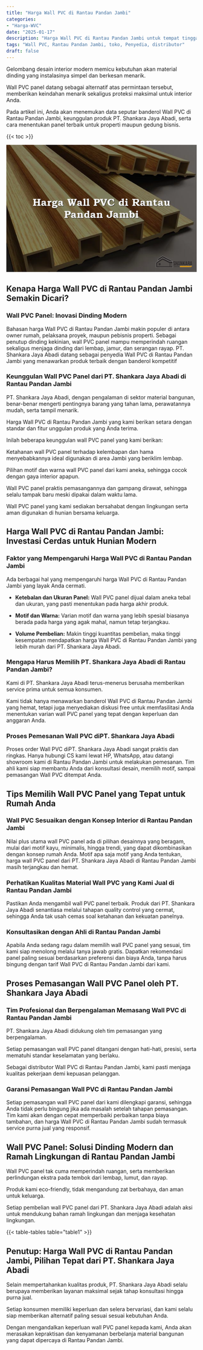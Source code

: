 ```yaml
---
title: "Harga Wall PVC di Rantau Pandan Jambi"
categories: 
- "Harga-WVC"
date: "2025-01-17"
description: "Harga Wall PVC di Rantau Pandan Jambi untuk tempat tinggal, office, serta ritel. Panel unggulan, variasi motif, warna elegan, dengan jasa instalasi oleh tenaga ahli ahli dan kepastian resmi!|Layanan distribusi Wall PVC di Rantau Pandan Jambi untuk kebutuhan rumah, kantor, maupun toko, beserta material terbaik dan pemasangan oleh tim berpengalaman dan garansi resmi.|Alternatif Wall PVC di Rantau Pandan Jambi yang terpercaya bagi tempat tinggal, kantor, dan toko, dengan material terbaik dan instalasi dikerjakan oleh tenaga ahli profesional serta kepastian resmi.|Penyediaan Wall PVC di Rantau Pandan Jambi bagi tempat tinggal, perkantoran, serta toko, beserta produk terbaik dan pemasangan dikerjakan oleh tim ahli, disertai beserta garansi resmi.}"
tags: "Wall PVC, Rantau Pandan Jambi, toko, Penyedia, distributor"
draft: false
---
```


Gelombang desain interior modern memicu kebutuhan akan material dinding yang instalasinya simpel dan berkesan menarik.

Wall PVC panel datang sebagai alternatif atas permintaan tersebut, memberikan keindahan menarik sekaligus proteksi maksimal untuk interior Anda.

Pada artikel ini, Anda akan menemukan data seputar banderol Wall PVC di Rantau Pandan Jambi, keunggulan produk PT. Shankara Jaya Abadi, serta cara menentukan panel terbaik untuk properti maupun gedung bisnis.

{{< toc >}}

![Harga Wall PVC di Rantau Pandan Jambi](/images/Harga-WVC/Harga-Wall-PVC-di-Rantau-Pandan-Jambi.png)


## Kenapa Harga Wall PVC di Rantau Pandan Jambi Semakin Dicari?

### Wall PVC Panel: Inovasi Dinding Modern

Bahasan harga Wall PVC di Rantau Pandan Jambi makin populer di antara owner rumah, pelaksana proyek, maupun pebisnis properti. Sebagai penutup dinding kekinian, wall PVC panel mampu memperindah ruangan sekaligus menjaga dinding dari lembap, jamur, dan serangan rayap. PT. Shankara Jaya Abadi datang sebagai penyedia Wall PVC di Rantau Pandan Jambi yang menawarkan produk terbaik dengan banderol kompetitif

### Keunggulan Wall PVC Panel dari PT. Shankara Jaya Abadi di Rantau Pandan Jambi

PT. Shankara Jaya Abadi, dengan pengalaman di sektor material bangunan, benar-benar mengerti pentingnya barang yang tahan lama, perawatannya mudah, serta tampil menarik.

Harga Wall PVC di Rantau Pandan Jambi yang kami berikan setara dengan standar dan fitur unggulan produk yang Anda terima.

Inilah beberapa keunggulan wall PVC panel yang kami berikan:

Ketahanan wall PVC panel terhadap kelembapan dan hama menyebabkannya ideal digunakan di area Jambi yang beriklim lembap.

Pilihan motif dan warna wall PVC panel dari kami aneka, sehingga cocok dengan gaya interior apapun.

Wall PVC panel praktis pemasangannya dan gampang dirawat, sehingga selalu tampak baru meski dipakai dalam waktu lama.

Wall PVC panel yang kami sediakan bersahabat dengan lingkungan serta aman digunakan di hunian bersama keluarga.

## Harga Wall PVC di Rantau Pandan Jambi: Investasi Cerdas untuk Hunian Modern

### Faktor yang Mempengaruhi Harga Wall PVC di Rantau Pandan Jambi

Ada berbagai hal yang mempengaruhi harga Wall PVC di Rantau Pandan Jambi yang layak Anda cermati.

- **Ketebalan dan Ukuran Panel:** Wall PVC panel dijual dalam aneka tebal dan ukuran, yang pasti menentukan pada harga akhir produk.

- **Motif dan Warna:** Varian motif dan warna yang lebih spesial biasanya berada pada harga yang agak mahal, namun tetap terjangkau.

- **Volume Pembelian:** Makin tinggi kuantitas pembelian, maka tinggi kesempatan mendapatkan harga Wall PVC di Rantau Pandan Jambi yang lebih murah dari PT. Shankara Jaya Abadi.

### Mengapa Harus Memilih PT. Shankara Jaya Abadi di Rantau Pandan Jambi?

Kami di PT. Shankara Jaya Abadi terus-menerus berusaha memberikan service prima untuk semua konsumen.

Kami tidak hanya menawarkan banderol Wall PVC di Rantau Pandan Jambi yang hemat, tetapi juga menyediakan diskusi free untuk memfasilitasi Anda menentukan varian wall PVC panel yang tepat dengan keperluan dan anggaran Anda.

### Proses Pemesanan Wall PVC diPT. Shankara Jaya Abadi

Proses order Wall PVC diPT. Shankara Jaya Abadi sangat praktis dan ringkas. Hanya hubungi CS kami lewat HP, WhatsApp, atau datangi showroom kami di Rantau Pandan Jambi untuk melakukan pemesanan. Tim ahli kami siap membantu Anda dari konsultasi desain, memilih motif, sampai pemasangan Wall PVC ditempat Anda.

## Tips Memilih Wall PVC Panel yang Tepat untuk Rumah Anda

### Wall PVC Sesuaikan dengan Konsep Interior di Rantau Pandan Jambi

Nilai plus utama wall PVC panel ada di pilihan desainnya yang beragam, mulai dari motif kayu, minimalis, hingga trendi, yang dapat dikombinasikan dengan konsep rumah Anda. Motif apa saja motif yang Anda tentukan, harga wall PVC panel dari PT. Shankara Jaya Abadi di Rantau Pandan Jambi masih terjangkau dan hemat.

### Perhatikan Kualitas Material Wall PVC yang Kami Jual di Rantau Pandan Jambi

Pastikan Anda mengambil wall PVC panel terbaik. Produk dari PT. Shankara Jaya Abadi senantiasa melalui tahapan quality control yang cermat, sehingga Anda tak usah cemas soal ketahanan dan kekuatan panelnya.

### Konsultasikan dengan Ahli di Rantau Pandan Jambi

Apabila Anda sedang ragu dalam memilih wall PVC panel yang sesuai, tim kami siap menolong melalui tanya jawab gratis. Dapatkan rekomendasi panel paling sesuai berdasarkan preferensi dan biaya Anda, tanpa harus bingung dengan tarif Wall PVC di Rantau Pandan Jambi dari kami.

## Proses Pemasangan Wall PVC Panel oleh PT. Shankara Jaya Abadi

### Tim Profesional dan Berpengalaman Memasang Wall PVC di Rantau Pandan Jambi

PT. Shankara Jaya Abadi didukung oleh tim pemasangan yang berpengalaman.

Setiap pemasangan wall PVC panel ditangani dengan hati-hati, presisi, serta mematuhi standar keselamatan yang berlaku.

Sebagai distributor Wall PVC di Rantau Pandan Jambi, kami pasti menjaga kualitas pekerjaan demi kepuasan pelanggan.

### Garansi Pemasangan Wall PVC di Rantau Pandan Jambi

Setiap pemasangan wall PVC panel dari kami dilengkapi garansi, sehingga Anda tidak perlu bingung jika ada masalah setelah tahapan pemasangan. Tim kami akan dengan cepat memperbaiki perbaikan tanpa biaya tambahan, dan harga Wall PVC di Rantau Pandan Jambi sudah termasuk service purna jual yang responsif.

## Wall PVC Panel: Solusi Dinding Modern dan Ramah Lingkungan di Rantau Pandan Jambi

Wall PVC panel tak cuma memperindah ruangan, serta memberikan perlindungan ekstra pada tembok dari lembap, lumut, dan rayap.

Produk kami eco-friendly, tidak mengandung zat berbahaya, dan aman untuk keluarga.

Setiap pembelian wall PVC panel dari PT. Shankara Jaya Abadi adalah aksi untuk mendukung bahan ramah lingkungan dan menjaga kesehatan lingkungan.

{{< table-tables table="table1" >}}

## Penutup: Harga Wall PVC di Rantau Pandan Jambi, Pilihan Tepat dari PT. Shankara Jaya Abadi

Selain mempertahankan kualitas produk, PT. Shankara Jaya Abadi selalu berupaya memberikan layanan maksimal sejak tahap konsultasi hingga purna jual.

Setiap konsumen memiliki keperluan dan selera bervariasi, dan kami selalu siap memberikan alternatif paling sesuai sesuai kebutuhan Anda.

Dengan mengandalkan keperluan wall PVC panel kepada kami, Anda akan merasakan kepraktisan dan kenyamanan berbelanja material bangunan yang dapat dipercaya di Rantau Pandan Jambi.